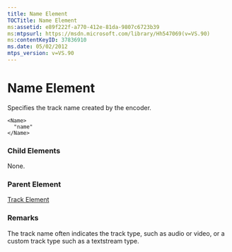 ```yaml
---
title: Name Element
TOCTitle: Name Element
ms:assetid: e89f222f-a770-412e-81da-9807c6723b39
ms:mtpsurl: https://msdn.microsoft.com/library/Hh547069(v=VS.90)
ms:contentKeyID: 37836910
ms.date: 05/02/2012
mtps_version: v=VS.90
---
```


# Name Element

Specifies the track name created by the encoder.

    <Name>
      "name"
    </Name>

### Child Elements

None.

### Parent Element

[Track Element](track-element.md)

### Remarks

The track name often indicates the track type, such as audio or video, or a custom track type such as a textstream type.

